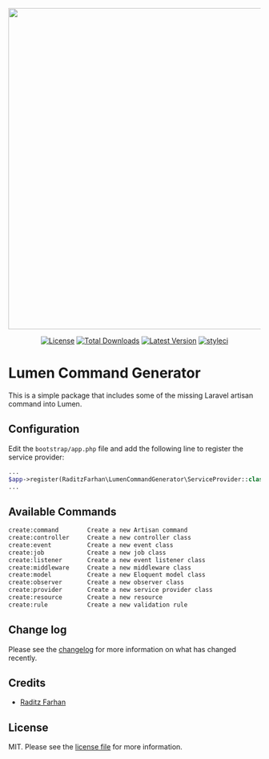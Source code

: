 <p align="center"><img src="https://res.cloudinary.com/raditzfarhan/image/upload/v1586879750/lumen-command-generator_aqliwn.svg" width="640"></p>

<p align="center">
    <a href="https://packagist.org/packages/raditzfarhan/lumen-command-generator"><img src="https://img.shields.io/badge/License-MIT-yellow.svg?style=flat-square" alt="License"></a>
    <a href="https://packagist.org/packages/raditzfarhan/lumen-command-generator"><img src="https://img.shields.io/packagist/dt/raditzfarhan/lumen-command-generator?style=flat-square&color=red" alt="Total Downloads"></img></a>
    <a href="https://github.com/raditzfarhan/lumen-command-generator/releases"><img src="https://img.shields.io/github/v/tag/raditzfarhan/lumen-command-generator?style=flat-square&sort=semver" alt="Latest Version"></img></a>
    <a href="https://packagist.org/packages/raditzfarhan/lumen-command-generator"><img src="https://github.styleci.io/repos/7548986/shield?style=square" alt="styleci"></img></a>
</p>

# Lumen Command Generator

This is a simple package that includes some of the missing Laravel artisan command into Lumen.

## Configuration

Edit the `bootstrap/app.php` file and add the following line to register the service provider:

```php
...
$app->register(RaditzFarhan\LumenCommandGenerator\ServiceProvider::class);
...
```

## Available Commands

``` bash
create:command        Create a new Artisan command
create:controller     Create a new controller class
create:event          Create a new event class        
create:job            Create a new job class
create:listener       Create a new event listener class
create:middleware     Create a new middleware class
create:model          Create a new Eloquent model class
create:observer       Create a new observer class
create:provider       Create a new service provider class
create:resource       Create a new resource
create:rule           Create a new validation rule
```

## Change log

Please see the [changelog](CHANGELOG.md) for more information on what has changed recently.

## Credits

- [Raditz Farhan](https://github.com/raditzfarhan)

## License

MIT. Please see the [license file](LICENSE) for more information.
